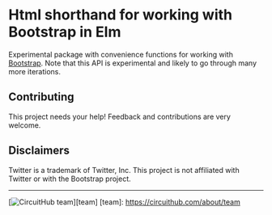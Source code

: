 # Html shorthand for working with Bootstrap in Elm
Experimental package with convenience functions for working with [Bootstrap][bootstrap].
Note that this API is experimental and likely to go through many more iterations.

[bootstrap]: http://getbootstrap.com

## Contributing

This project needs your help! Feedback and contributions are very welcome.

## Disclaimers

Twitter is a trademark of Twitter, Inc.
This project is not affiliated with Twitter or with the Bootstrap project.

---
[![CircuitHub team](http://docs.circuithub.com/press/logo/circuithub-lightgray-extratiny.jpg)][team]
[team]: https://circuithub.com/about/team

